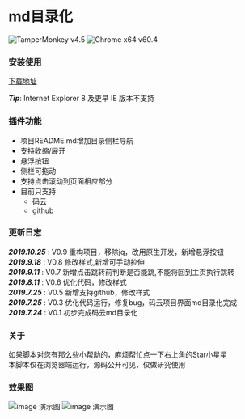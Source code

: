 # md目录化
![TamperMonkey v4.5](https://img.shields.io/badge/TamperMonkey-v4.8-brightgreen.svg) ![Chrome x64 v60.4](https://img.shields.io/badge/Chrome%20x64-v73.0-brightgreen.svg)  

### 安装使用

[下载地址](https://greasyfork.org/zh-CN/scripts/387834)  

***Tip***: Internet Explorer 8 及更早 IE 版本不支持   

### 插件功能

- 项目README.md增加目录侧栏导航
- 支持收缩/展开
- 悬浮按钮 
- 侧栏可拖动 
- 支持点击滚动到页面相应部分
- 目前只支持
  - 码云
  - github

### 更新日志
***2019.10.25*** : V0.9  重构项目，移除jq，改用原生开发，新增悬浮按钮  
***2019.9.18*** : V0.8 修改样式,新增可手动拉伸  
***2019.9.11*** : V0.7 新增点击跳转前判断是否能跳,不能将回到主页执行跳转  
***2019.8.11*** : V0.6 优化代码，修改样式    
***2019.7.25*** : V0.5 新增支持github，修改样式  
***2019.7.25*** : V0.3 优化代码运行，修复bug，码云项目界面md目录化完成  
***2019.7.24*** : V0.1 初步完成码云md目录化  

### 关于

如果脚本对您有那么些小帮助的，麻烦帮忙点一下右上角的Star小星星  
本脚本仅在浏览器端运行，源码公开可见，仅做研究使用

### 效果图

![image 演示图](https://raw.githubusercontent.com/lecoler/readme.md-list/master/static/dom_01.png)
![image 演示图](https://raw.githubusercontent.com/lecoler/readme.md-list/master/static/dom_02.png)
